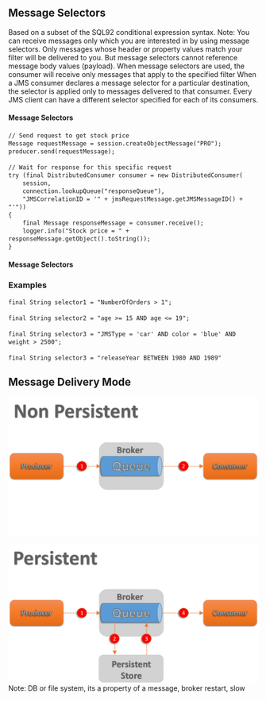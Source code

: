 ## Message Selectors
Based on a subset of the SQL92 conditional expression syntax.
Note:
You can receive messages only which you are interested in by using message selectors. Only messages whose header or property values match your filter will be delivered to you. But message selectors cannot reference message body values (payload). When message selectors are used, the consumer will receive only messages that apply to the specified filter
When a JMS consumer declares a message selector for a particular destination, the selector is applied only to messages delivered to that consumer. Every JMS client can have a different selector specified for each of its consumers.


#### Message Selectors
    // Send request to get stock price
    Message requestMessage = session.createObjectMessage("PRO");
    producer.send(requestMessage);

    // Wait for response for this specific request
    try (final DistributedConsumer consumer = new DistributedConsumer(
        session,
        connection.lookupQueue("responseQueue"),
        "JMSCorrelationID = '" + jmsRequestMessage.getJMSMessageID() + "'"))
    {
        final Message responseMessage = consumer.receive();
        logger.info("Stock price = " + responseMessage.getObject().toString());
    }


#### Message Selectors
### Examples
    final String selector1 = "NumberOfOrders > 1";

    final String selector2 = "age >= 15 AND age <= 19";

    final String selector3 = "JMSType = 'car' AND color = 'blue' AND weight > 2500";

    final String selector3 = "releaseYear BETWEEN 1980 AND 1989"



## Message Delivery Mode


![](image/NonPersistence.png)


![](image/Persistence.png)
Note: DB or file system, its a property of a message, broker restart, slow
